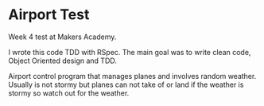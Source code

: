 Airport Test
=================

Week 4 test at Makers Academy.

I wrote this code TDD with RSpec. The main goal was to write clean code, Object Oriented design and TDD.

Airport control program that manages planes and involves random weather. Usually is not stormy but planes can not take of or land if the weather is stormy so watch out for the weather.
